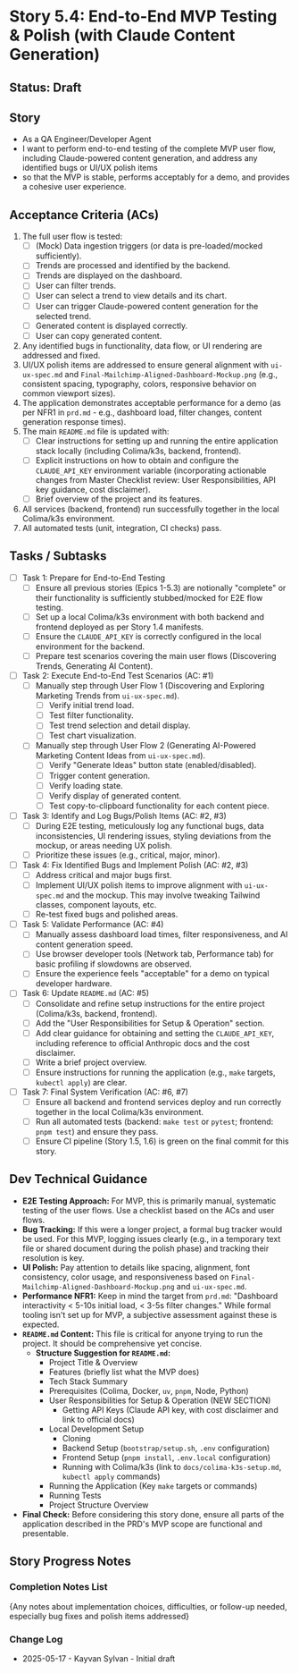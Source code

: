# Story 5.4: End-to-End MVP Testing & Polish (with Claude Content Generation)

## Status: Draft

## Story

- As a QA Engineer/Developer Agent
- I want to perform end-to-end testing of the complete MVP user flow, including Claude-powered content generation, and address any identified bugs or UI/UX polish items
- so that the MVP is stable, performs acceptably for a demo, and provides a cohesive user experience.

## Acceptance Criteria (ACs)

1. The full user flow is tested:
    - [ ] (Mock) Data ingestion triggers (or data is pre-loaded/mocked sufficiently).
    - [ ] Trends are processed and identified by the backend.
    - [ ] Trends are displayed on the dashboard.
    - [ ] User can filter trends.
    - [ ] User can select a trend to view details and its chart.
    - [ ] User can trigger Claude-powered content generation for the selected trend.
    - [ ] Generated content is displayed correctly.
    - [ ] User can copy generated content.
2. Any identified bugs in functionality, data flow, or UI rendering are addressed and fixed.
3. UI/UX polish items are addressed to ensure general alignment with `ui-ux-spec.md` and `Final-Mailchimp-Aligned-Dashboard-Mockup.png` (e.g., consistent spacing, typography, colors, responsive behavior on common viewport sizes).
4. The application demonstrates acceptable performance for a demo (as per NFR1 in `prd.md` - e.g., dashboard load, filter changes, content generation response times).
5. The main `README.md` file is updated with:
    - [ ] Clear instructions for setting up and running the entire application stack locally (including Colima/k3s, backend, frontend).
    - [ ] Explicit instructions on how to obtain and configure the `CLAUDE_API_KEY` environment variable (incorporating actionable changes from Master Checklist review: User Responsibilities, API key guidance, cost disclaimer).
    - [ ] Brief overview of the project and its features.
6. All services (backend, frontend) run successfully together in the local Colima/k3s environment.
7. All automated tests (unit, integration, CI checks) pass.

## Tasks / Subtasks

- [ ] Task 1: Prepare for End-to-End Testing
  - [ ] Ensure all previous stories (Epics 1-5.3) are notionally "complete" or their functionality is sufficiently stubbed/mocked for E2E flow testing.
  - [ ] Set up a local Colima/k3s environment with both backend and frontend deployed as per Story 1.4 manifests.
  - [ ] Ensure the `CLAUDE_API_KEY` is correctly configured in the local environment for the backend.
  - [ ] Prepare test scenarios covering the main user flows (Discovering Trends, Generating AI Content).
- [ ] Task 2: Execute End-to-End Test Scenarios (AC: #1)
  - [ ] Manually step through User Flow 1 (Discovering and Exploring Marketing Trends from `ui-ux-spec.md`).
    - [ ] Verify initial trend load.
    - [ ] Test filter functionality.
    - [ ] Test trend selection and detail display.
    - [ ] Test chart visualization.
  - [ ] Manually step through User Flow 2 (Generating AI-Powered Marketing Content Ideas from `ui-ux-spec.md`).
    - [ ] Verify "Generate Ideas" button state (enabled/disabled).
    - [ ] Trigger content generation.
    - [ ] Verify loading state.
    - [ ] Verify display of generated content.
    - [ ] Test copy-to-clipboard functionality for each content piece.
- [ ] Task 3: Identify and Log Bugs/Polish Items (AC: #2, #3)
  - [ ] During E2E testing, meticulously log any functional bugs, data inconsistencies, UI rendering issues, styling deviations from the mockup, or areas needing UX polish.
  - [ ] Prioritize these issues (e.g., critical, major, minor).
- [ ] Task 4: Fix Identified Bugs and Implement Polish (AC: #2, #3)
  - [ ] Address critical and major bugs first.
  - [ ] Implement UI/UX polish items to improve alignment with `ui-ux-spec.md` and the mockup. This may involve tweaking Tailwind classes, component layouts, etc.
  - [ ] Re-test fixed bugs and polished areas.
- [ ] Task 5: Validate Performance (AC: #4)
  - [ ] Manually assess dashboard load times, filter responsiveness, and AI content generation speed.
  - [ ] Use browser developer tools (Network tab, Performance tab) for basic profiling if slowdowns are observed.
  - [ ] Ensure the experience feels "acceptable" for a demo on typical developer hardware.
- [ ] Task 6: Update `README.md` (AC: #5)
  - [ ] Consolidate and refine setup instructions for the entire project (Colima/k3s, backend, frontend).
  - [ ] Add the "User Responsibilities for Setup & Operation" section.
  - [ ] Add clear guidance for obtaining and setting the `CLAUDE_API_KEY`, including reference to official Anthropic docs and the cost disclaimer.
  - [ ] Write a brief project overview.
  - [ ] Ensure instructions for running the application (e.g., `make` targets, `kubectl apply`) are clear.
- [ ] Task 7: Final System Verification (AC: #6, #7)
  - [ ] Ensure all backend and frontend services deploy and run correctly together in the local Colima/k3s environment.
  - [ ] Run all automated tests (backend: `make test` or `pytest`; frontend: `pnpm test`) and ensure they pass.
  - [ ] Ensure CI pipeline (Story 1.5, 1.6) is green on the final commit for this story.

## Dev Technical Guidance

- **E2E Testing Approach:** For MVP, this is primarily manual, systematic testing of the user flows. Use a checklist based on the ACs and user flows.
- **Bug Tracking:** If this were a longer project, a formal bug tracker would be used. For this MVP, logging issues clearly (e.g., in a temporary text file or shared document during the polish phase) and tracking their resolution is key.
- **UI Polish:** Pay attention to details like spacing, alignment, font consistency, color usage, and responsiveness based on `Final-Mailchimp-Aligned-Dashboard-Mockup.png` and `ui-ux-spec.md`.
- **Performance NFR1:** Keep in mind the target from `prd.md`: "Dashboard interactivity < 5-10s initial load, < 3-5s filter changes." While formal tooling isn't set up for MVP, a subjective assessment against these is expected.
- **`README.md` Content:** This file is critical for anyone trying to run the project. It should be comprehensive yet concise.
  - **Structure Suggestion for `README.md`:**
    - Project Title & Overview
    - Features (briefly list what the MVP does)
    - Tech Stack Summary
    - Prerequisites (Colima, Docker, `uv`, `pnpm`, Node, Python)
    - User Responsibilities for Setup & Operation (NEW SECTION)
      - Getting API Keys (Claude API key, with cost disclaimer and link to official docs)
    - Local Development Setup
      - Cloning
      - Backend Setup (`bootstrap/setup.sh`, `.env` configuration)
      - Frontend Setup (`pnpm install`, `.env.local` configuration)
      - Running with Colima/k3s (link to `docs/colima-k3s-setup.md`, `kubectl apply` commands)
    - Running the Application (Key `make` targets or commands)
    - Running Tests
    - Project Structure Overview
- **Final Check:** Before considering this story done, ensure all parts of the application described in the PRD's MVP scope are functional and presentable.

## Story Progress Notes

### Completion Notes List

{Any notes about implementation choices, difficulties, or follow-up needed, especially bug fixes and polish items addressed}

### Change Log

- 2025-05-17 - Kayvan Sylvan - Initial draft
